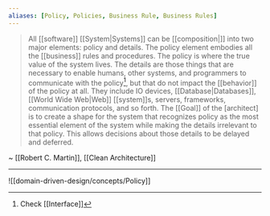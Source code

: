 ```yaml
---
aliases: [Policy, Policies, Business Rule, Business Rules]
---
```


> All [[software]] [[System|Systems]] can be [[composition|]] into two major elements: policy and details. The policy element embodies all the [[business]] rules and procedures. The policy is where the true value of the system lives.
> The details are those things that are necessary to enable humans, other systems, and programmers to communicate with the policy[^1], but that do not impact the [[behavior]] of the policy at all. They include IO devices, [[Database|Databases]], [[World Wide Web|Web]] [[system]]s, servers, frameworks, communication protocols, and so forth.
> The [[Goal]] of the [architect] is to create a shape for the system that recognizes policy as the most essential element of the system while making the details irrelevant to that policy. This allows decisions about those details to be delayed and deferred.

~ [[Robert C. Martin]], [[Clean Architecture]]

---

![[domain-driven-design/concepts/Policy]]

[^1]: Check [[Interface]]